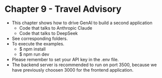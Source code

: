 # Chapter 9 - Travel Advisory

- This chapter shows how to drive GenAI to build a second application
  - Code that talks to Anthropic Claude
  - Code that talks to DeepSeek
- See corresponding folders.
- To execute the examples.
  - $ npm install 
  - $ npm run dev
- Please remember to set your API key in the .env file. 
- The backend server is recommended to run on port 3500, because we have previously choosen 3000 for the frontend application.